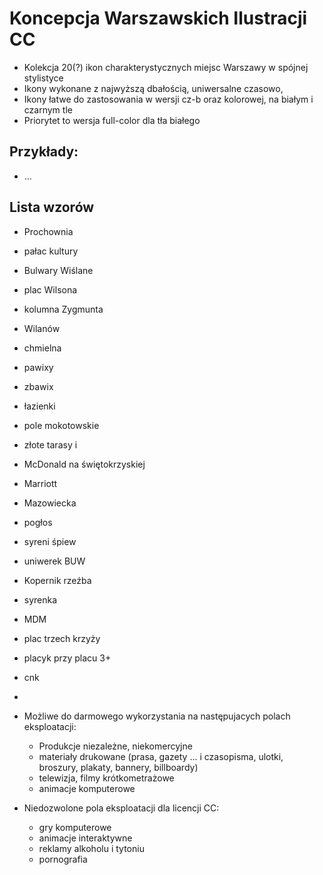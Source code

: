 # Koncepcja Warszawskich Ilustracji CC

* Kolekcja 20(?) ikon charakterystycznych miejsc Warszawy w spójnej stylistyce
* Ikony wykonane z najwyższą dbałością, uniwersalne czasowo, 
* Ikony łatwe do zastosowania w wersji cz-b oraz kolorowej, na białym i czarnym tle
* Priorytet to wersja full-color dla tła białego

## Przykłady:
* ...

## Lista wzorów 
* Prochownia
* pałac kultury 
* Bulwary Wiślane
* plac Wilsona 
* kolumna Zygmunta
* Wilanów 
* chmielna 
* pawixy
* zbawix
* łazienki 
* pole mokotowskie 
* złote tarasy i 
* McDonald na świętokrzyskiej
* Marriott 
* Mazowiecka
* pogłos
* syreni śpiew 
* uniwerek BUW 
* Kopernik rzeźba 
* syrenka 
* MDM
* plac trzech krzyży 
* placyk przy placu 3+
* cnk
* 

* Możliwe do darmowego wykorzystania na następujacych polach eksploatacji:
  * Produkcje niezależne, niekomercyjne
  * materiały drukowane (prasa, gazety ... i czasopisma, ulotki, broszury, plakaty, bannery, billboardy)
  * telewizja, filmy krótkometrażowe
  * animacje komputerowe
* Niedozwolone pola eksploatacji dla licencji CC:
  * gry komputerowe 
  * animacje interaktywne
  * reklamy alkoholu i tytoniu
  * pornografia
